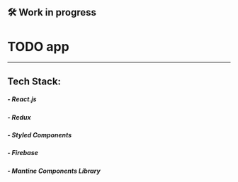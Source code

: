 ## 🛠️ Work in progress

# TODO app
---
## Tech Stack:
##### - React.js
##### - Redux
##### - Styled Components
##### - Firebase
##### - Mantine Components Library

